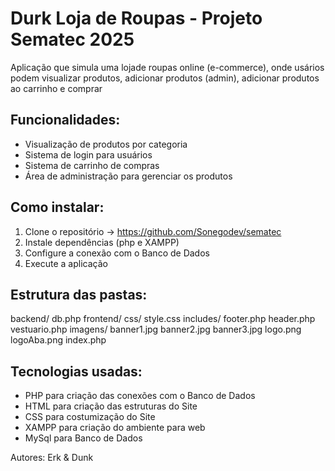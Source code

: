 # Durk Loja de Roupas - Projeto Sematec 2025

Aplicação que simula uma lojade roupas online (e-commerce), onde usários podem visualizar produtos, adicionar produtos (admin), adicionar produtos ao carrinho e comprar

## Funcionalidades:
- Visualização de produtos por categoria
- Sistema de login para usuários
- Sistema de carrinho de compras
- Área de administração para gerenciar os produtos

## Como instalar:
1. Clone o repositório -> https://github.com/Sonegodev/sematec
2. Instale dependências (php e XAMPP)
3. Configure a conexão com o Banco de Dados
4. Execute a aplicação

## Estrutura das pastas:
backend/
  db.php
frontend/
  css/
    style.css
  includes/
    footer.php
    header.php
  vestuario.php
imagens/
  banner1.jpg
  banner2.jpg
  banner3.jpg
  logo.png
  logoAba.png
index.php

## Tecnologias usadas:
- PHP para criação das conexões com o Banco de Dados
- HTML para criação das estruturas do Site
- CSS para costumização do Site
- XAMPP para criação do ambiente para web
- MySql para Banco de Dados

Autores:
Erk & Dunk